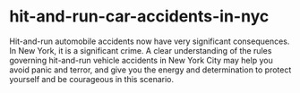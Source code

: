 # hit-and-run-car-accidents-in-nyc
Hit-and-run automobile accidents now have very significant consequences. In New York, it is a significant crime. A clear understanding of the rules governing hit-and-run vehicle accidents in New York City may help you avoid panic and terror, and give you the energy and determination to protect yourself and be courageous in this scenario.
